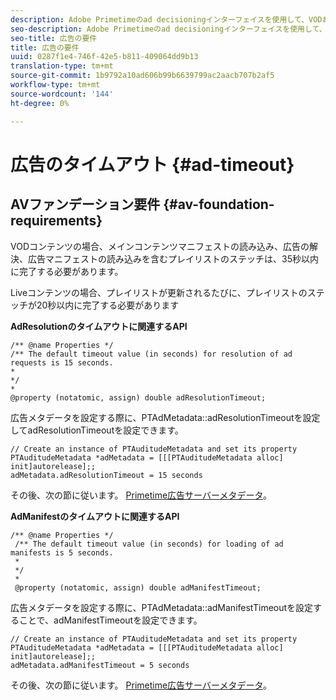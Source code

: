 ```yaml
---
description: Adobe Primetimeのad decisioningインターフェイスを使用して、VODおよびライブ/リニアコンテンツに広告を挿入できます。
seo-description: Adobe Primetimeのad decisioningインターフェイスを使用して、VODおよびライブ/リニアコンテンツに広告を挿入できます。
seo-title: 広告の要件
title: 広告の要件
uuid: 0287f1e4-746f-42e5-b811-409064dd9b13
translation-type: tm+mt
source-git-commit: 1b9792a10ad606b99b6639799ac2aacb707b2af5
workflow-type: tm+mt
source-wordcount: '144'
ht-degree: 0%

---
```



# 広告のタイムアウト {#ad-timeout}

## AVファンデーション要件 {#av-foundation-requirements}

VODコンテンツの場合、メインコンテンツマニフェストの読み込み、広告の解決、広告マニフェストの読み込みを含むプレイリストのステッチは、35秒以内に完了する必要があります。

Liveコンテンツの場合、プレイリストが更新されるたびに、プレイリストのステッチが20秒以内に完了する必要があります

**AdResolutionのタイムアウトに関連するAPI**

```
/** @name Properties */
/** The default timeout value (in seconds) for resolution of ad requests is 15 seconds.
*
*/
*
@property (notatomic, assign) double adResolutionTimeout;
```

広告メタデータを設定する際に、PTAdMetadata::adResolutionTimeoutを設定してadResolutionTimeoutを設定できます。

```
// Create an instance of PTAuditudeMetadata and set its property
PTAuditudeMetadata *adMetadata = [[[PTAuditudeMetadata alloc] init]autorelease];;
adMetadata.adResolutionTimeout = 15 seconds
```

その後、次の節に従います。 [Primetime広告サーバーメタデータ](../..//tvsdk-3x-ios-prog/ios-3x-advertising/ios-3x-primetime-ad-serving-metadata/ios-3x-primetime-ad-serving-metadata.md)。

**AdManifestのタイムアウトに関連するAPI**

```
/** @name Properties */
 /** The default timeout value (in seconds) for loading of ad manifests is 5 seconds.
 *
 */
 *
 @property (notatomic, assign) double adManifestTimeout; 
```

広告メタデータを設定する際に、PTAdMetadata::adManifestTimeoutを設定することで、adManifestTimeoutを設定できます。


```
// Create an instance of PTAuditudeMetadata and set its property
PTAuditudeMetadata *adMetadata = [[[PTAuditudeMetadata alloc] init]autorelease];;
adMetadata.adManifestTimeout = 5 seconds
```

その後、次の節に従います。 [Primetime広告サーバーメタデータ](../..//tvsdk-3x-ios-prog/ios-3x-advertising/ios-3x-primetime-ad-serving-metadata/ios-3x-primetime-ad-serving-metadata.md)。
